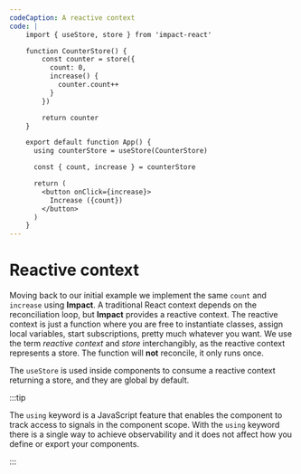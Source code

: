 ```yaml
---
codeCaption: A reactive context
code: |
    import { useStore, store } from 'impact-react'

    function CounterStore() {
        const counter = store({
          count: 0,
          increase() {
            counter.count++
          }
        })

        return counter
    }

    export default function App() {
      using counterStore = useStore(CounterStore)

      const { count, increase } = counterStore

      return (
        <button onClick={increase}>
          Increase ({count})
        </button>
      )
    }
---
```


# Reactive context

Moving back to our initial example we implement the same `count` and `increase` using **Impact**. A traditional React context depends on the reconciliation loop, but **Impact** provides a reactive context. The reactive context is just a function where you are free to instantiate classes, assign local variables, start subscriptions, pretty much whatever you want. We use the term *reactive context* and *store* interchangibly, as the reactive context represents a store. The function will **not** reconcile, it only runs once.

The `useStore` is used inside components to consume a reactive context returning a store, and they are global by default.

<ClientOnly>
  <Playground />
</ClientOnly>

:::tip

The `using` keyword is a JavaScript feature that enables the component to track access to signals in the component scope. With the `using` keyword there is a single way to achieve observability and it does not affect how you define or export your components.

:::